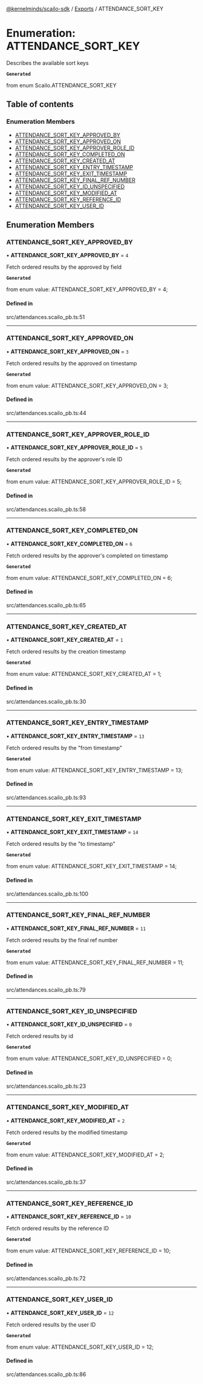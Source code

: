 [@kernelminds/scailo-sdk](../README.md) / [Exports](../modules.md) / ATTENDANCE\_SORT\_KEY

# Enumeration: ATTENDANCE\_SORT\_KEY

Describes the available sort keys

**`Generated`**

from enum Scailo.ATTENDANCE_SORT_KEY

## Table of contents

### Enumeration Members

- [ATTENDANCE\_SORT\_KEY\_APPROVED\_BY](ATTENDANCE_SORT_KEY.md#attendance_sort_key_approved_by)
- [ATTENDANCE\_SORT\_KEY\_APPROVED\_ON](ATTENDANCE_SORT_KEY.md#attendance_sort_key_approved_on)
- [ATTENDANCE\_SORT\_KEY\_APPROVER\_ROLE\_ID](ATTENDANCE_SORT_KEY.md#attendance_sort_key_approver_role_id)
- [ATTENDANCE\_SORT\_KEY\_COMPLETED\_ON](ATTENDANCE_SORT_KEY.md#attendance_sort_key_completed_on)
- [ATTENDANCE\_SORT\_KEY\_CREATED\_AT](ATTENDANCE_SORT_KEY.md#attendance_sort_key_created_at)
- [ATTENDANCE\_SORT\_KEY\_ENTRY\_TIMESTAMP](ATTENDANCE_SORT_KEY.md#attendance_sort_key_entry_timestamp)
- [ATTENDANCE\_SORT\_KEY\_EXIT\_TIMESTAMP](ATTENDANCE_SORT_KEY.md#attendance_sort_key_exit_timestamp)
- [ATTENDANCE\_SORT\_KEY\_FINAL\_REF\_NUMBER](ATTENDANCE_SORT_KEY.md#attendance_sort_key_final_ref_number)
- [ATTENDANCE\_SORT\_KEY\_ID\_UNSPECIFIED](ATTENDANCE_SORT_KEY.md#attendance_sort_key_id_unspecified)
- [ATTENDANCE\_SORT\_KEY\_MODIFIED\_AT](ATTENDANCE_SORT_KEY.md#attendance_sort_key_modified_at)
- [ATTENDANCE\_SORT\_KEY\_REFERENCE\_ID](ATTENDANCE_SORT_KEY.md#attendance_sort_key_reference_id)
- [ATTENDANCE\_SORT\_KEY\_USER\_ID](ATTENDANCE_SORT_KEY.md#attendance_sort_key_user_id)

## Enumeration Members

### ATTENDANCE\_SORT\_KEY\_APPROVED\_BY

• **ATTENDANCE\_SORT\_KEY\_APPROVED\_BY** = ``4``

Fetch ordered results by the approved by field

**`Generated`**

from enum value: ATTENDANCE_SORT_KEY_APPROVED_BY = 4;

#### Defined in

src/attendances.scailo_pb.ts:51

___

### ATTENDANCE\_SORT\_KEY\_APPROVED\_ON

• **ATTENDANCE\_SORT\_KEY\_APPROVED\_ON** = ``3``

Fetch ordered results by the approved on timestamp

**`Generated`**

from enum value: ATTENDANCE_SORT_KEY_APPROVED_ON = 3;

#### Defined in

src/attendances.scailo_pb.ts:44

___

### ATTENDANCE\_SORT\_KEY\_APPROVER\_ROLE\_ID

• **ATTENDANCE\_SORT\_KEY\_APPROVER\_ROLE\_ID** = ``5``

Fetch ordered results by the approver's role ID

**`Generated`**

from enum value: ATTENDANCE_SORT_KEY_APPROVER_ROLE_ID = 5;

#### Defined in

src/attendances.scailo_pb.ts:58

___

### ATTENDANCE\_SORT\_KEY\_COMPLETED\_ON

• **ATTENDANCE\_SORT\_KEY\_COMPLETED\_ON** = ``6``

Fetch ordered results by the approver's completed on timestamp

**`Generated`**

from enum value: ATTENDANCE_SORT_KEY_COMPLETED_ON = 6;

#### Defined in

src/attendances.scailo_pb.ts:65

___

### ATTENDANCE\_SORT\_KEY\_CREATED\_AT

• **ATTENDANCE\_SORT\_KEY\_CREATED\_AT** = ``1``

Fetch ordered results by the creation timestamp

**`Generated`**

from enum value: ATTENDANCE_SORT_KEY_CREATED_AT = 1;

#### Defined in

src/attendances.scailo_pb.ts:30

___

### ATTENDANCE\_SORT\_KEY\_ENTRY\_TIMESTAMP

• **ATTENDANCE\_SORT\_KEY\_ENTRY\_TIMESTAMP** = ``13``

Fetch ordered results by the "from timestamp"

**`Generated`**

from enum value: ATTENDANCE_SORT_KEY_ENTRY_TIMESTAMP = 13;

#### Defined in

src/attendances.scailo_pb.ts:93

___

### ATTENDANCE\_SORT\_KEY\_EXIT\_TIMESTAMP

• **ATTENDANCE\_SORT\_KEY\_EXIT\_TIMESTAMP** = ``14``

Fetch ordered results by the "to timestamp"

**`Generated`**

from enum value: ATTENDANCE_SORT_KEY_EXIT_TIMESTAMP = 14;

#### Defined in

src/attendances.scailo_pb.ts:100

___

### ATTENDANCE\_SORT\_KEY\_FINAL\_REF\_NUMBER

• **ATTENDANCE\_SORT\_KEY\_FINAL\_REF\_NUMBER** = ``11``

Fetch ordered results by the final ref number

**`Generated`**

from enum value: ATTENDANCE_SORT_KEY_FINAL_REF_NUMBER = 11;

#### Defined in

src/attendances.scailo_pb.ts:79

___

### ATTENDANCE\_SORT\_KEY\_ID\_UNSPECIFIED

• **ATTENDANCE\_SORT\_KEY\_ID\_UNSPECIFIED** = ``0``

Fetch ordered results by id

**`Generated`**

from enum value: ATTENDANCE_SORT_KEY_ID_UNSPECIFIED = 0;

#### Defined in

src/attendances.scailo_pb.ts:23

___

### ATTENDANCE\_SORT\_KEY\_MODIFIED\_AT

• **ATTENDANCE\_SORT\_KEY\_MODIFIED\_AT** = ``2``

Fetch ordered results by the modified timestamp

**`Generated`**

from enum value: ATTENDANCE_SORT_KEY_MODIFIED_AT = 2;

#### Defined in

src/attendances.scailo_pb.ts:37

___

### ATTENDANCE\_SORT\_KEY\_REFERENCE\_ID

• **ATTENDANCE\_SORT\_KEY\_REFERENCE\_ID** = ``10``

Fetch ordered results by the reference ID

**`Generated`**

from enum value: ATTENDANCE_SORT_KEY_REFERENCE_ID = 10;

#### Defined in

src/attendances.scailo_pb.ts:72

___

### ATTENDANCE\_SORT\_KEY\_USER\_ID

• **ATTENDANCE\_SORT\_KEY\_USER\_ID** = ``12``

Fetch ordered results by the user ID

**`Generated`**

from enum value: ATTENDANCE_SORT_KEY_USER_ID = 12;

#### Defined in

src/attendances.scailo_pb.ts:86
